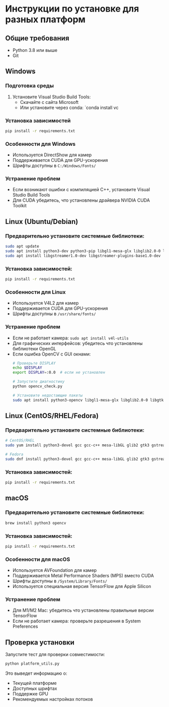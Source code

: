 # Инструкции по установке для разных платформ

## Общие требования
- Python 3.8 или выше
- Git

## Windows

### Подготовка среды
1. Установите Visual Studio Build Tools:
   - Скачайте с сайта Microsoft
   - Или установите через conda: `conda install vc

### Установка зависимостей
```bash
pip install -r requirements.txt
```

### Особенности для Windows
- Используется DirectShow для камер
- Поддерживается CUDA для GPU-ускорения
- Шрифты доступны в `C:/Windows/Fonts/`

### Устранение проблем
- Если возникают ошибки с компиляцией C++, установите Visual Studio Build Tools
- Для CUDA убедитесь, что установлены драйвера NVIDIA CUDA Toolkit

## Linux (Ubuntu/Debian)

### Предварительно установите системные библиотеки:
```bash
sudo apt update
sudo apt install python3-dev python3-pip libgl1-mesa-glx libglib2.0-0 libgtk-3-0 libgstreamer1.0-0 libgstream-plugins-base1.0-0
sudo apt install libgstreamer1.0-dev libgstreamer-plugins-base1.0-dev
```

### Установка зависимостей:
```bash
pip install -r requirements.txt
```

### Особенности для Linux
- Используется V4L2 для камер
- Поддерживается CUDA для GPU-ускорения
- Шрифты доступны в `/usr/share/fonts/`

### Устранение проблем
- Если не работает камера: `sudo apt install v4l-utils`
- Для графических интерфейсов: убедитесь что установлены библиотеки OpenGL
- Если ошибка OpenCV с GUI окнами:
  ```bash
  # Проверьте DISPLAY
  echo $DISPLAY
  export DISPLAY=:0.0  # если не установлен
  
  # Запустите диагностику
  python opencv_check.py
  
  # Установите недостающие пакеты
  sudo apt install python3-opencv libgl1-mesa-glx libglib2.0-0 libgtk-3-0 x11-apps
  ```

## Linux (CentOS/RHEL/Fedora)

### Предварительно установите системные библиотеки:
```bash
# CentOS/RHEL
sudo yum install python3-devel gcc gcc-c++ mesa-libGL glib2 gtk3 gstreamer1 gstreamer1-plugins-base

# Fedora
sudo dnf install python3-devel gcc gcc-c++ mesa-libGL glib2 gtk3 gstreamer1 gstreamer1-plugins-base
```

### Установка зависимостей:
```bash
pip install -r requirements.txt
```

## macOS

### Предварительно установите системные библиотеки:
```bash
brew install python3 opencv
```

### Установка зависимостей:
```bash
pip install -r requirements.txt
```

### Особенности для macOS
- Используется AVFoundation для камер
- Поддерживается Metal Performance Shaders (MPS) вместо CUDA
- Шрифты доступны в `/System/Library/Fonts/`
- Используется специальная версия TensorFlow для Apple Silicon

### Устранение проблем
- Для M1/M2 Mac: убедитесь что установлены правильные версии TensorFlow
- Если не работает камера: проверьте разрешения в System Preferences

## Проверка установки

Запустите тест для проверки совместимости:
```bash
python platform_utils.py
```

Это выведет информацию о:
- Текущей платформе
- Доступных шрифтах
- Поддержке GPU
- Рекомендуемых настройках потоков

